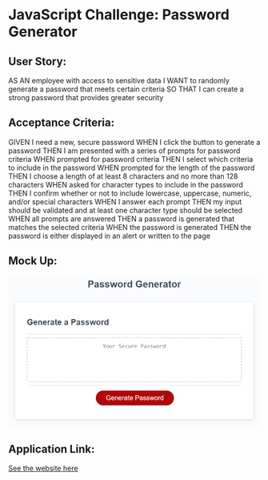 # JavaScript Challenge: Password Generator

## User Story:

AS AN employee with access to sensitive data
I WANT to randomly generate a password that meets certain criteria
SO THAT I can create a strong password that provides greater security

## Acceptance Criteria:

GIVEN I need a new, secure password
WHEN I click the button to generate a password
THEN I am presented with a series of prompts for password criteria
WHEN prompted for password criteria
THEN I select which criteria to include in the password
WHEN prompted for the length of the password
THEN I choose a length of at least 8 characters and no more than 128 characters
WHEN asked for character types to include in the password
THEN I confirm whether or not to include lowercase, uppercase, numeric, and/or special characters
WHEN I answer each prompt
THEN my input should be validated and at least one character type should be selected
WHEN all prompts are answered
THEN a password is generated that matches the selected criteria
WHEN the password is generated
THEN the password is either displayed in an alert or written to the page

## Mock Up:

![Mockup](Develop/assets/images/mockup.png)

## Application Link:

[See the website here](https://Marcos-Wang.github.io/Module-3-Challenge-Marcos-Wang/Develop/index.html)
